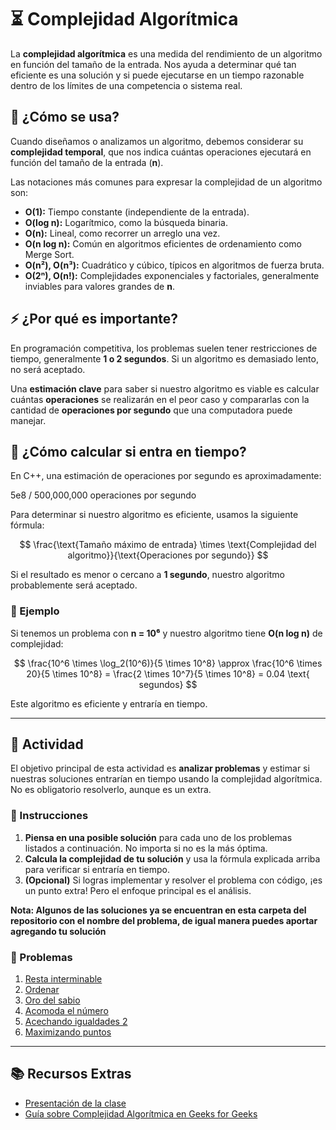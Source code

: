 # ⏳ Complejidad Algorítmica  

La **complejidad algorítmica** es una medida del rendimiento de un algoritmo en función del tamaño de la entrada. Nos ayuda a determinar qué tan eficiente es una solución y si puede ejecutarse en un tiempo razonable dentro de los límites de una competencia o sistema real.  

## 📌 ¿Cómo se usa?  

Cuando diseñamos o analizamos un algoritmo, debemos considerar su **complejidad temporal**, que nos indica cuántas operaciones ejecutará en función del tamaño de la entrada (**n**).  

Las notaciones más comunes para expresar la complejidad de un algoritmo son:  

- **O(1):** Tiempo constante (independiente de la entrada).  
- **O(log n):** Logarítmico, como la búsqueda binaria.  
- **O(n):** Lineal, como recorrer un arreglo una vez.  
- **O(n log n):** Común en algoritmos eficientes de ordenamiento como Merge Sort.  
- **O(n²), O(n³):** Cuadrático y cúbico, típicos en algoritmos de fuerza bruta.  
- **O(2ⁿ), O(n!):** Complejidades exponenciales y factoriales, generalmente inviables para valores grandes de **n**.  

## ⚡ ¿Por qué es importante?  

En programación competitiva, los problemas suelen tener restricciones de tiempo, generalmente **1 o 2 segundos**. Si un algoritmo es demasiado lento, no será aceptado.  

Una **estimación clave** para saber si nuestro algoritmo es viable es calcular cuántas **operaciones** se realizarán en el peor caso y compararlas con la cantidad de **operaciones por segundo** que una computadora puede manejar.  

## 🧮 ¿Cómo calcular si entra en tiempo?  

En C++, una estimación de operaciones por segundo es aproximadamente:  

5e8 / 500,000,000 operaciones por segundo


Para determinar si nuestro algoritmo es eficiente, usamos la siguiente fórmula:  

$$
\frac{\text{Tamaño máximo de entrada} \times \text{Complejidad del algoritmo}}{\text{Operaciones por segundo}}
$$

Si el resultado es menor o cercano a **1 segundo**, nuestro algoritmo probablemente será aceptado.  

### 📌 Ejemplo  

Si tenemos un problema con **n = 10⁶** y nuestro algoritmo tiene **O(n log n)** de complejidad:  

$$
\frac{10^6 \times \log_2(10^6)}{5 \times 10^8} \approx \frac{10^6 \times 20}{5 \times 10^8} = \frac{2 \times 10^7}{5 \times 10^8} = 0.04 \text{ segundos}
$$

Este algoritmo es eficiente y entraría en tiempo.


---

## 🎯 Actividad  

El objetivo principal de esta actividad es **analizar problemas** y estimar si nuestras soluciones entrarían en tiempo usando la complejidad algorítmica. No es obligatorio resolverlo, aunque es un extra.  

### 📌 Instrucciones  

1. **Piensa en una posible solución** para cada uno de los problemas listados a continuación. No importa si no es la más óptima.  
2. **Calcula la complejidad de tu solución** y usa la fórmula explicada arriba para verificar si entraría en tiempo.  
3. **(Opcional)** Si logras implementar y resolver el problema con código, ¡es un punto extra! Pero el enfoque principal es el análisis.  

**Nota: Algunos de las soluciones ya se encuentran en esta carpeta del repositorio con el nombre del problema, de igual manera puedes aportar agregando tu solución**

### 📌 Problemas  

1. [Resta interminable](https://omegaup.com/arena/problem/Resta-Interminable)  
2. [Ordenar](https://omegaup.com/arena/problem/Ordenar)  
3. [Oro del sabio](https://omegaup.com/arena/problem/Oro-del-sabio)
4. [Acomoda el número](https://omegaup.com/arena/problem/AcomodandoOMI)  
5. [Acechando igualdades 2](https://omegaup.com/arena/problem/Achecando-Igualdades-2) 
6. [Maximizando puntos](https://omegaup.com/arena/problem/Maximizando-Puntos) 

---

## 📚 Recursos Extras  

- [Presentación de la clase](https://sites.google.com/view/cpcfmat-uady/entrenamientos/análisis-de-complejidad?authuser=0) 
- [Guía sobre Complejidad Algorítmica en Geeks for Geeks](https://www.geeksforgeeks.org/analysis-algorithms-big-o-analysis/)  